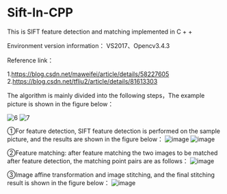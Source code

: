 # Sift-In-CPP
This is SIFT feature detection and matching implemented in C + +

Environment version information：
VS2017、Opencv3.4.3

Reference link：

1.https://blog.csdn.net/maweifei/article/details/58227605
2.https://blog.csdn.net/tfliu2/article/details/81613303

The algorithm is mainly divided into the following steps，The example picture is shown in the figure below：

![6](https://user-images.githubusercontent.com/84729271/142439566-a3606a37-d1ea-4c53-a6fe-2871faafbb78.jpg)
![7](https://user-images.githubusercontent.com/84729271/142439645-d9d67e6a-7e04-498c-a43f-1abdab7367f9.jpg)


①For feature detection, SIFT feature detection is performed on the sample picture, and the results are shown in the figure below：
![image](https://user-images.githubusercontent.com/84729271/142440613-ba2e6ed7-db6d-469b-a1c6-2452d136a127.png)
![image](https://user-images.githubusercontent.com/84729271/142440637-fa79e25d-510c-4965-a10d-fc332536155c.png)


②Feature matching: after feature matching the two images to be matched after feature detection, the matching point pairs are as follows：
![image](https://user-images.githubusercontent.com/84729271/142440814-b44c6278-5619-4c9b-9b29-533ebd58ee22.png)


③Image affine transformation and image stitching, and the final stitching result is shown in the figure below：
![image](https://user-images.githubusercontent.com/84729271/142440923-1938e6f2-2720-49e9-996d-e663b0d601d3.png)

